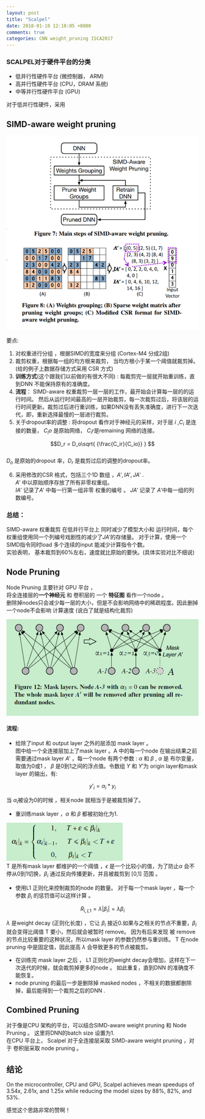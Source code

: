 ```yaml
---
layout: post
title: "Scalpel"
date: 2018-01-10 12:10:05 +0800
comments: true
categories: CNN weight_pruning ISCA2017
---
```


<!-- mathjax config similar to math.stackexchange -->
<script type="text/x-mathjax-config">
MathJax.Hub.Config({
    jax: ["input/TeX", "output/HTML-CSS"],
    tex2jax: {
        inlineMath: [ ['$', '$'] ],
        displayMath: [ ['$$', '$$']],
        processEscapes: true,
        skipTags: ['script', 'noscript', 'style', 'textarea', 'pre', 'code']
    },
    messageStyle: "none",
    "HTML-CSS": { preferredFont: "TeX", availableFonts: ["STIX","TeX"] }
});
</script>
<script type="text/javascript" src="http://cdn.mathjax.org/mathjax/latest/MathJax.js?config=TeX-AMS-MML_HTMLorMML"></script>
<!--more-->

### SCALPEL对于硬件平台的分类  

* 低并行性硬件平台 (微控制器， ARM)
* 高并行性硬件平台 (CPU，DRAM 系统)
* 中等并行性硬件平台  (GPU) 

对于低并行性硬件，采用
## **SIMD-aware weight pruning**   

![](https://github.com/kevin20x2/kevin20x2.github.com/blob/master/images/SIMD_aware_pruning.png?raw=true)

要点:   
1. 对权重进行分组 ，根据SIMD的宽度来分组 (Cortex-M4 分成2组)
2. 裁剪权重，根据每一组的均方根来裁剪， 当均方根小于某一个阈值就裁剪掉。(给的例子上数据存储方式采用 CSR 方式)   
3. **训练方式**(这个跟我们以前做的有很大不同) : 每裁剪完一层就开始重训练，直到DNN 不能保持原有的准确度。  
4. **流程**： SIMD-aware 权重裁剪一层一层的工作，最开始会计算每一层的的运行时间。 然后从运行时间最高的一层开始裁剪，每一次裁剪过后，将该层的运行时间更新。裁剪过后进行重训练，如果DNN没有丢失准确度，进行下一次迭代，即，重新选择最慢的一层进行裁剪。  
5. 关于dropout率的调整 : 将dropout 看作对于神经元的采样，对于层 $i$ ,$C_i$ 是连接的数量， $C_io$ 是原始网络， $C_ir$是remaining 网络的连接。  

$$D_r = D_o\sqrt{ {\frac{C_ir}{C_io}} } $$  
$D_o$ 是原始的dropout 率，$D_r$ 是裁剪过后的调整的dropout率。  

6. 采用修改的CSR 格式，包括三个1D 数组 ，$A',IA',JA'$ .  
$A'$ 中以原始顺序存放了所有非零权重组。  
$IA'$ 记录了$A'$ 中每一行第一组非零 权重的编号 。
$JA'$ 记录了 $A'$中每一组的列数编号。   

### 总结：  
SIMD-aware 权重裁剪 在低并行平台上 同时减少了模型大小和 运行时间，每个权重组使用同一个列编号戏剧性的减少了$JA'$的存储量。 对于计算，使用一个SIMD指令同时load 多个连续的input 能减少计算指令个数。   
实验表明，
基本裁剪到60%左右，速度就比原始的要快。(具体实验对比不细说)  


## Node Pruning  
Node Pruning 主要针对 GPU 平台 ，   
将全连接层的**一个神经元** 和 卷积层的 一个 **特征图**  看作一个node 。  
删除掉nodes只会减少每一层的大小，但是不会影响网络中的稀疏程度。因此删掉一个node不会影响 计算速度 (说白了就是结构化裁剪)  

![](https://github.com/kevin20x2/kevin20x2.github.com/blob/master/images/Mask_layer.png?raw=true)

#### 流程:  
* 给除了input 和 output layer 之外的层添加 mask layer 。  
图中给一个全连接层加上了mask layer 。A 中的每一个node 在输出结果之前需要通过mask layer $A'$ ，每一个node 有两个参数 : $\alpha$ 和 $\beta$ , $\alpha$ 是 布尔变量，取值为0或1 ， $\beta$ 是0到1之间的浮点值。令数组
$Y$ 和 $Y'$为 origin layer和mask layer 的输出，有: 

$$ y'_i = \alpha_i * y_i$$ 

当 $\alpha_i$被设为0的时候 ，相关node 就相当于是被裁剪掉了。    
* 重训练mask layer ，$\alpha$ 和 $\beta$ 都被初始化为1.

![update_aplha](https://github.com/kevin20x2/kevin20x2.github.com/blob/master/images/update_alpha.png?raw=true)  
T 是所有mask layer 都维护的一个阈值 ，$\epsilon$ 是一个比较小的值，为了防止$\alpha$ 会不停从0到1切换，$\beta_i$ 通过反向传播更新，并且被裁剪到 [0,1] 范围 。  
  
* 使用L1 正则化来控制裁剪的node 的数量。 对于每一个mask layer ，每一个参数 $\beta_i$ 的惩罚值可以这样计算 。 

$$R_{i,L1} = \lambda |\beta_i| = \lambda \beta_i$$ 

$\lambda$ 是weight decay (正则化长度) ，它让 $\beta_i$ 接近0.如果与之相关的节点不重要，$\beta_i$ 就会变得比阈值 T 要小，然后就会被暂时 remove。 因为有后来发现 被 remove 的节点比较重要的这种状况，所以mask layer 的参数仍然参与重训练。 T 在node pruning 中是固定值，因此提高 $\lambda$ 会导致更多的节点被裁剪。   

* 在训练完 mask layer 之后 ， L1 正则化的weight decay会增加，这样在下一次迭代的时候，就会裁剪掉更多的node 。 如此重复，直到DNN 的准确度不能恢复。  
* node pruning 的最后一步是删除掉 masked nodes ，不相关的数据都删除掉，最后能得到一个裁剪之后的DNN .


## Combined Pruning 
对于像是CPU 架构的平台，可以结合SIMD-aware weight pruning 和 Node Pruning 。 这里将DNN的batch size 设置为1.   
   在CPU 平台上， Scalpel 对于全连接层采取 SIMD-aware weight pruning ，对于 卷积层采取 node pruning 。 

## 结论 
On the microcontroller, CPU and GPU, Scalpel achieves
mean speedups of 3.54x, 2.61x, and 1.25x while reducing the model
sizes by 88%, 82%, and 53%.

感觉这个思路非常的赞啊！


<div id="container"></div>
<link rel="stylesheet" href="https://imsun.github.io/gitment/style/default.css">
<script src="https://imsun.github.io/gitment/dist/gitment.browser.js"></script>
<script>
var gitment = new Gitment({
  id: 'location.href', // 可选。默认为 location.href
  owner: 'kevin20x2',
  repo: 'blog_comment',
  oauth: {
    client_id: '0d172133d26f520041e6',
    client_secret: '14eef65983bd9d0e16313feaffcf1684fc3713a9',
  },
})
gitment.render('container')
</script>
